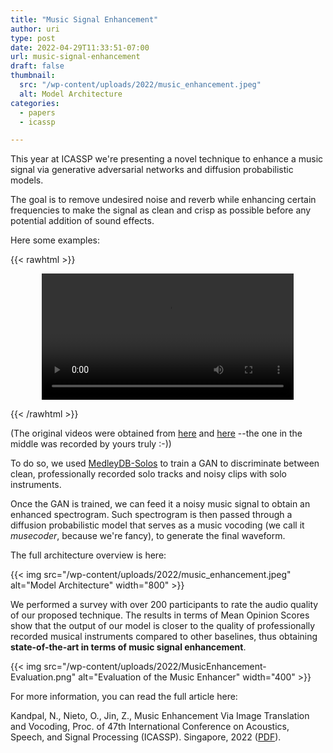 ```yaml
---
title: "Music Signal Enhancement"
author: uri
type: post
date: 2022-04-29T11:33:51-07:00
url: music-signal-enhancement
draft: false
thumbnail:
  src: "/wp-content/uploads/2022/music_enhancement.jpeg"
  alt: Model Architecture
categories:
  - papers
  - icassp

---
```


This year at ICASSP we're presenting a novel technique to enhance a music signal via generative adversarial networks and diffusion probabilistic models.

The goal is to remove undesired noise and reverb while enhancing certain frequencies to make the signal as clean and crisp as possible before any potential addition of sound effects.

Here some examples:

{{< rawhtml >}} 

<center>
<video width=80% controls autostart="false">
    <source src="/wp-content/uploads/2022/MusicEnhancement-20220428.mp4" type="video/mp4">
    Your browser does not support the video tag.  
</video>
</center>

{{< /rawhtml >}}

(The original videos were obtained from [here](https://www.youtube.com/watch?v=7gTYISq4-4E) and [here](https://www.youtube.com/watch?v=liDQRLYu2EM) --the one in the middle was recorded by yours truly :-))


To do so, we used [MedleyDB-Solos](https://zenodo.org/record/1344103) to train a GAN to discriminate between clean, professionally recorded solo tracks and noisy clips with solo instruments.

Once the GAN is trained, we can feed it a noisy music signal to obtain an enhanced spectrogram.
Such spectrogram is then passed through a diffusion probabilistic model that serves as a music vocoding (we call it _musecoder_, because we're fancy), to generate the final waveform.

The full architecture overview is here:

{{< img src="/wp-content/uploads/2022/music_enhancement.jpeg" alt="Model Architecture" width="800" >}}

We performed a survey with over 200 participants to rate the audio quality of our proposed technique. 
The results in terms of Mean Opinion Scores show that the output of our model is closer to the quality of professionally recorded musical instruments compared to other baselines, thus obtaining **state-of-the-art in terms of music signal enhancement**.


{{< img src="/wp-content/uploads/2022/MusicEnhancement-Evaluation.png" alt="Evaluation of the Music Enhancer" width="400" >}}


For more information, you can read the full article here:

 Kandpal, N., Nieto, O., Jin, Z., Music Enhancement Via Image Translation and Vocoding, Proc. of 47th International Conference on Acoustics, Speech, and Signal Processing (ICASSP). Singapore, 2022 ([PDF](https://ccrma.stanford.edu/~urinieto/MARL/publications/ICASSP2022-MusicEnhancement.pdf)). 

